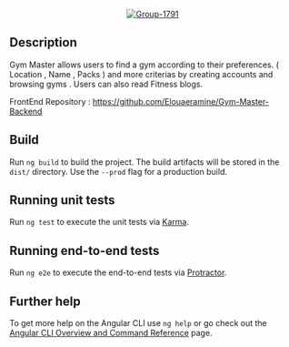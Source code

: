 <p align="center">
  <a href="#"><img src="https://i.ibb.co/Syxz2kL/Group-1791.png" alt="Group-1791" border="0" /></a>
</p>

[circleci-image]: https://img.shields.io/circleci/build/github/nestjs/nest/master?token=abc123def456
[circleci-url]: https://circleci.com/gh/nestjs/nest

## Description

Gym Master allows users to find a gym according to their preferences. 
( Location , Name , Packs ) and more criterias by creating accounts and browsing gyms . 
Users  can also read Fitness blogs.

FrontEnd Repository : 
https://github.com/Elouaeramine/Gym-Master-Backend

## Build

Run `ng build` to build the project. The build artifacts will be stored in the `dist/` directory. Use the `--prod` flag for a production build.

## Running unit tests

Run `ng test` to execute the unit tests via [Karma](https://karma-runner.github.io).

## Running end-to-end tests

Run `ng e2e` to execute the end-to-end tests via [Protractor](http://www.protractortest.org/).

## Further help

To get more help on the Angular CLI use `ng help` or go check out the [Angular CLI Overview and Command Reference](https://angular.io/cli) page.
